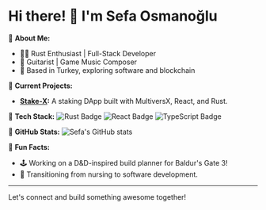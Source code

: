 # Hi there! 👋 I'm Sefa Osmanoğlu

🌟 **About Me:**
- 🧑‍💻 Rust Enthusiast | Full-Stack Developer
- 🎸 Guitarist | Game Music Composer
- 📍 Based in Turkey, exploring software and blockchain

🌟 **Current Projects:**
- **[Stake-X](https://github.com/sefaosm/Stake-X):** A staking DApp built with MultiversX, React, and Rust.

🌟 **Tech Stack:**
![Rust Badge](https://img.shields.io/badge/Rust-🦀-orange)
![React Badge](https://img.shields.io/badge/React-blue)
![TypeScript Badge](https://img.shields.io/badge/TypeScript-blue)

🌟 **GitHub Stats:**
![Sefa's GitHub stats](https://github-readme-stats.vercel.app/api?username=sefaosm&show_icons=true&theme=radical)

🌟 **Fun Facts:**
- 🕹️ Working on a D&D-inspired build planner for Baldur's Gate 3!
- 🏥 Transitioning from nursing to software development.

---

Let's connect and build something awesome together!
